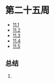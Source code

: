 # 第二十五周

> 

- [11.1](11.1.md)
- [11.2](11.2.md)
- [11.3](11.3.md)
- [11.4](11.4.md)
- [11.5](11.5.md)

## 总结

1. 

